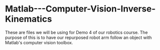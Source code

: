 # Matlab---Computer-Vision-Inverse-Kinematics
These are files we will be using for Demo 4 of our robotics course. The purpose of this is to have our repurposed robot arm follow an object with Matlab's computer vision toolbox.

